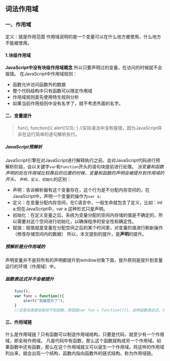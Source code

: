 ## 词法作用域

### 一、作用域
定义：就是作用范围
作用域说明的是一个变量可以在什么地方被使用，什么地方不能被使用。
#### 1.块级作用域
**JavaScript中没有块级作用域概念**
所以只要声明过的变量，在访问的时候就不会报错。
在JavaScript中作用域规则：
* 函数允许访问函数外的数据
* 整个代码结构中只有函数可以限定作用域
* 作用域规则首先使用特生规则分析
* 如果当前作用规则中没有名字了，就不考虑外面的名字。

#### 二、变量提升
> fun();
> function(){
    alert(123);
}
//实际语法中没有报错，因为JavaScript并非在运行简单的逐句解析执行。

##### JavaScript预解析

JavaScript引擎在对JavaScript进行解释执行之前，会对JavaScript代码进行预解析阶段，会以关键字`var`和`function`开头的语句块提前进行处理。
*当变量和函数声明的处在作用域比较靠后的位置的时候，变量和函数的声明会被提升到作用域的开头。*
`声明、定义、初始化`的区别：

* 声明：告诉解析器有这个变量存在，这个行为是不分配内存空间的，在JavaScript中，声明一个变量的操作为`var a;`
* 定义：在变量分配内存空间，在C语言中，一般生命就包含了定义，比如：int a;但在JavaScript中，var a 这种形式只是声明。
* 初始化：在定义变量之后，系统为变量分配的空间内存储的值是不确定的，所以需要对这个空间进行初始化，以确保程序的安全性和确定性。
* 赋值：赋值就是变量在分配空间之后的某个时间里，对变量的值进行刷新操作（修改存储空间内的数据）
所以，本文提到的提升，是**声明**的提升。

##### 预解析是分作用域的
声明变量并不是将所有的声明都提升到window对象下面，提升原则是提升到变量运行的环境（作用域）中。

##### 函数表达式并不会被提升
```javascript
    func();
    var func = function(){
        alert("我被提升了");
    }
    //这里会直接宝座找不到函数，原因是var fun = function(){}，这种函数表达式，并不会被提升，只是简单了对变量进行了处理。
```

#### 三、作用域链
什么是作用域链？只有函数可以制造作用域结构，只要是代码，就至少有一个作用域，即全局作用域。
凡是代码中有函数，那么这个函数就构成另一个作用域。如果函数中还有函数，那么在这个作用域就又可以诞生一个作用域。将这样的作用域列出来，就会出现一个结构，函数内指向函数外的链式结构，称为作用域链。








